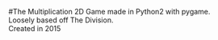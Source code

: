 #The Multiplication
2D Game made in Python2 with pygame.<br>
Loosely based off The Division.<br>
Created in 2015
